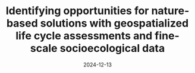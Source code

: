 ---
title: "Identifying opportunities for nature-based solutions with geospatialized life cycle assessments and fine-scale socioecological data"
collection: publications
category: manuscripts
permalink: /publication/nature-based-solutions/
excerpt: 'This study integrates life cycle assessment, ecological modeling, and land use data to evaluate the global warming potential (GWP) of cropland management at a fine spatial scale. Findings show that management intensity—particularly fertilizer and fuel production—drives emissions more than land extent, emphasizing the need to consider upstream processes in nature-based solutions (NbS) for climate mitigation.'
date: 2024-12-13
venue: 'Environmental Research Letters'
paperurl: 'https://iopscience.iop.org/article/10.1088/1748-9326/ad959e'
---